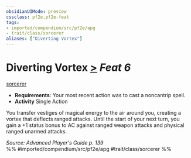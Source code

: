 ```yaml
---
obsidianUIMode: preview
cssclass: pf2e,pf2e-feat
tags:
- imported/compendium/src/pf2e/apg
- trait/class/sorcerer
aliases: ["Diverting Vortex"]
---
```

# Diverting Vortex  [>](chapter-9-playing-the-game.md#Actions "Single Action") *Feat 6*  
[sorcerer](rules/traits/sorcerer.md)  

- **Requirements**: Your most recent action was to cast a noncantrip spell.
- **Activity** Single Action

You transfer vestiges of magical energy to the air around you, creating a vortex that deflects ranged attacks. Until the start of your next turn, you gain a +1 status bonus to AC against ranged weapon attacks and physical ranged unarmed attacks.

*Source: Advanced Player's Guide p. 139*  
%% #imported/compendium/src/pf2e/apg #trait/class/sorcerer %%